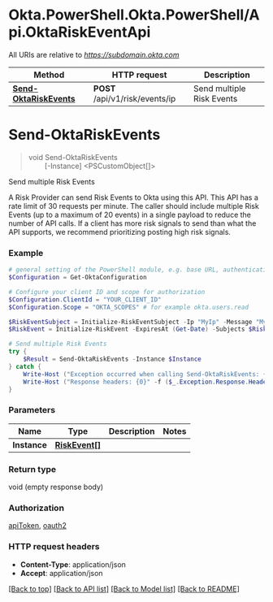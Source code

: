 # Okta.PowerShell.Okta.PowerShell/Api.OktaRiskEventApi

All URIs are relative to *https://subdomain.okta.com*

Method | HTTP request | Description
------------- | ------------- | -------------
[**Send-OktaRiskEvents**](OktaRiskEventApi.md#Send-OktaRiskEvents) | **POST** /api/v1/risk/events/ip | Send multiple Risk Events


<a id="Send-OktaRiskEvents"></a>
# **Send-OktaRiskEvents**
> void Send-OktaRiskEvents<br>
> &nbsp;&nbsp;&nbsp;&nbsp;&nbsp;&nbsp;&nbsp;&nbsp;[-Instance] <PSCustomObject[]><br>

Send multiple Risk Events

A Risk Provider can send Risk Events to Okta using this API. This API has a rate limit of 30 requests per minute. The caller should include multiple Risk Events (up to a maximum of 20 events) in a single payload to reduce the number of API calls. If a client has more risk signals to send than what the API supports, we recommend prioritizing posting high risk signals.

### Example
```powershell
# general setting of the PowerShell module, e.g. base URL, authentication, etc
$Configuration = Get-OktaConfiguration

# Configure your client ID and scope for authorization
$Configuration.ClientId = "YOUR_CLIENT_ID"
$Configuration.Scope = "OKTA_SCOPES" # for example okta.users.read

$RiskEventSubject = Initialize-RiskEventSubject -Ip "MyIp" -Message "MyMessage" -RiskLevel "HIGH"
$RiskEvent = Initialize-RiskEvent -ExpiresAt (Get-Date) -Subjects $RiskEventSubject -Timestamp (Get-Date) # RiskEvent[] | 

# Send multiple Risk Events
try {
    $Result = Send-OktaRiskEvents -Instance $Instance
} catch {
    Write-Host ("Exception occurred when calling Send-OktaRiskEvents: {0}" -f ($_.ErrorDetails | ConvertFrom-Json))
    Write-Host ("Response headers: {0}" -f ($_.Exception.Response.Headers | ConvertTo-Json))
}
```

### Parameters

Name | Type | Description  | Notes
------------- | ------------- | ------------- | -------------
 **Instance** | [**RiskEvent[]**](RiskEvent.md)|  | 

### Return type

void (empty response body)

### Authorization

[apiToken](../README.md#apiToken), [oauth2](../README.md#oauth2)

### HTTP request headers

 - **Content-Type**: application/json
 - **Accept**: application/json

[[Back to top]](#) [[Back to API list]](../README.md#documentation-for-api-endpoints) [[Back to Model list]](../README.md#documentation-for-models) [[Back to README]](../README.md)

